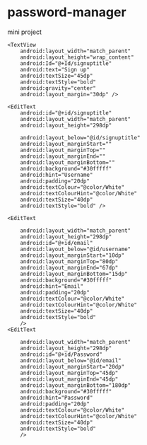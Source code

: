 # password-manager
mini project
<?xml version="1.0" encoding="utf-8"?>
<RelativeLayout xmlns:android="http://schemas.android.com/apk/res/android"
    xmlns:app="http://schemas.android.com/apk/res-auto"
    xmlns:tools="http://schemas.android.com/tools"
    android:layout_width="match_parent"
    android:layout_height="match_parent"
    android:background="@drawable/ic_launcher_background"
    tools:context=".MainActivity">

    <TextView
        android:layout_width="match_parent"
        android:layout_height="wrap_content"
        android:Id="@+Id/signuptitle"
        android:text="Sign up"
        android:textSize="45dp"
        android:textStyle="bold"
        android:gravity="center"
        android:layout_margin="30dp" />

    <EditText
        android:id="@+id/signuptitle"
        android:layout_width="match_parent"
        android:layout_height="298dp"

        android:layout_below="@id/signuptitle"
        android:layout_marginStart=""
        android:layout_marginTop=""
        android:layout_marginEnd=""
        android:layout_marginBottom=""
        android:background="#30fffff"
        android:hint="Username"
        android:padding="20dp"
        android:textColour="@color/White"
        android:textColourHint="@color/White"
        android:textSize="40dp"
        android:textStyle="bold" />

    <EditText

        android:layout_width="match_parent"
        android:layout_height="298dp"
        android:id="@+id/email"
        android:layout_below="@id/username"
        android:layout_marginStart="10dp"
        android:layout_marginTop="80dp"
        android:layout_marginEnd="67dp"
        android:layout_marginBottom="15dp"
        android:background="#30fffff"
        android:hint="Email"
        android:padding="20dp"
        android:textColour="@color/White"
        android:textColourHint="@color/White"
        android:textSize="40dp"
        android:textStyle="bold"
        />
    <EditText

        android:layout_width="match_parent"
        android:layout_height="298dp"
        android:id="@+id/Password"
        android:layout_below="@id/email"
        android:layout_marginStart="20dp"
        android:layout_marginTop="45dp"
        android:layout_marginEnd="45dp"
        android:layout_marginBottom="180dp"
        android:background="#30fffff"
        android:hint="Password"
        android:padding="20dp"
        android:textColour="@color/White"
        android:textColourHint="@color/White"
        android:textSize="40dp"
        android:textStyle="bold"
        />
</RelativeLayout>
